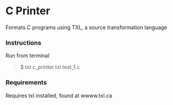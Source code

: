 # C Printer

Formats C programs using TXL, a source transformation language

### Instructions
Run from terminal
>$ txl c_printer.txl test_1.c

### Requirements
Requires txl installed, found at wwww.txl.ca
